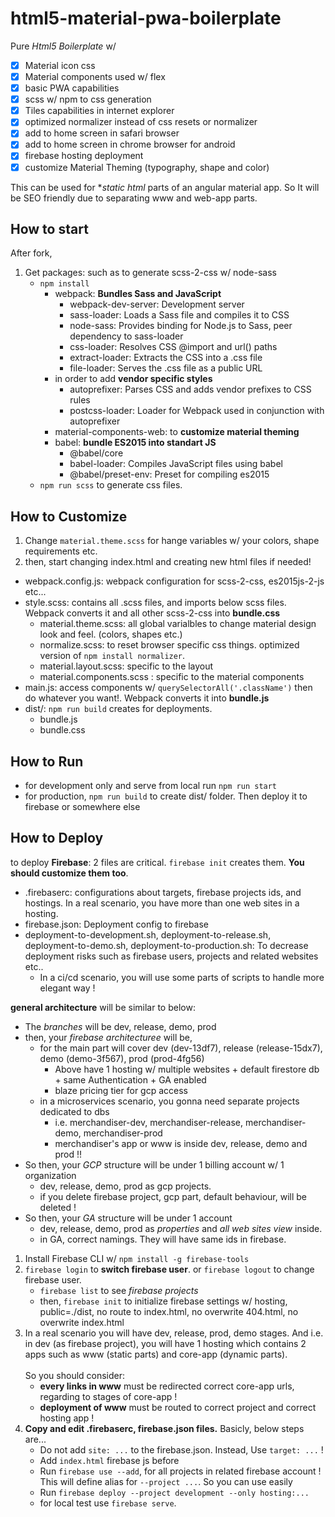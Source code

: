 # html5-material-pwa-boilerplate

Pure *Html5 Boilerplate* w/ 
- [x] Material icon css
- [x] Material components used w/ flex
- [x] basic PWA capabilities
- [x] scss w/ npm to css generation
- [x] Tiles capabilities in internet explorer
- [x] optimized normalizer instead of css resets or normalizer
- [x] add to home screen in safari browser
- [x] add to home screen in chrome browser for android
- [x] firebase hosting deployment
- [x] customize Material Theming (typography, shape and color)

This can be used for **static html* parts of an angular material app. So It will be SEO friendly due to separating www and web-app parts.

## How to start

After fork, 

1. Get packages: such as to generate scss-2-css w/ node-sass
    - `npm install`
        - webpack: **Bundles Sass and JavaScript**
            - webpack-dev-server: Development server
            - sass-loader: Loads a Sass file and compiles it to CSS
            - node-sass: Provides binding for Node.js to Sass, peer dependency to sass-loader
            - css-loader: Resolves CSS @import and url() paths
            - extract-loader: Extracts the CSS into a .css file
            - file-loader: Serves the .css file as a public URL
        - in order to add **vendor specific styles**
            - autoprefixer: Parses CSS and adds vendor prefixes to CSS rules
            - postcss-loader: Loader for Webpack used in conjunction with autoprefixer
        - material-components-web: to **customize material theming**
        - babel: **bundle ES2015 into standart JS**
            - @babel/core
            - babel-loader: Compiles JavaScript files using babel
            - @babel/preset-env: Preset for compiling es2015
    - `npm run scss` to generate css files.


## How to Customize

1. Change `material.theme.scss` for hange variables w/ your colors, shape requirements etc.
2. then, start changing index.html and creating new html files if needed!

- webpack.config.js: webpack configuration for scss-2-css, es2015js-2-js etc...
- style.scss: contains all .scss files, and imports below scss files. Webpack converts it and all other scss-2-css into **bundle.css**
    - material.theme.scss: all global varialbles to change material design look and feel. (colors, shapes etc.)
    - normalize.scss: to reset browser specific css things. optimized version of `npm install normalizer`.
    - material.layout.scss: specific to the layout
    - material.components.scss : specific to the material components
- main.js: access components w/ `querySelectorAll('.className')` then do whatever you want!. Webpack converts it into **bundle.js**
- dist/: `npm run build` creates for deployments.
    - bundle.js
    - bundle.css

## How to Run

- for development only and serve from local run `npm run start`
- for production, `npm run build` to create dist/ folder. Then deploy it to firebase or somewhere else

## How to Deploy

to deploy **Firebase**: 2 files are critical. `firebase init` creates them. **You should customize them too**.

- .firebaserc: configurations about targets, firebase projects ids, and hostings. In a real scenario, you have more than one web sites in a hosting. 
- firebase.json: Deployment config to firebase
- deployment-to-development.sh, deployment-to-release.sh, deployment-to-demo.sh, deployment-to-production.sh: To decrease deployment risks such as firebase users, projects and related websites etc..
    - In a ci/cd scenario, you will use some parts of scripts to handle more elegant way !

**general architecture** will be similar to below:

- The _branches_ will be dev, release, demo, prod
- then, your _firebase architecturee_ will be, 
    - for the main part will cover dev (dev-13df7), release (release-15dx7), demo (demo-3f567), prod (prod-4fg56)
        - Above have 1 hosting w/ multiple websites + default firestore db + same Authentication + GA enabled
        - blaze pricing tier for gcp access
    - in a microservices scenario, you gonna need separate projects dedicated to dbs
        - i.e. merchandiser-dev, merchandiser-release, merchandiser-demo, merchandiser-prod
        - merchandiser's app or www is inside dev, release, demo and prod !!
- So then, your _GCP_ structure will be under 1 billing account w/ 1 organization
    - dev, release, demo, prod as gcp projects.
    - if you delete firebase project, gcp part, default behaviour, will be deleted !
- So then, your _GA_ structure will be under 1 account
    - dev, release, demo, prod as _properties_ and _all web sites view_ inside.
    - in GA, correct namings. They will have same ids in firebase.


1. Install Firebase CLI w/ `npm install -g firebase-tools`
2. `firebase login` to **switch firebase user**. or `firebase logout` to change firebase user.
    - `firebase list` to see _firebase projects_
    - then, `firebase init` to initialize firebase settings w/ hosting, public=./dist, no route to index.html, no overwrite 404.html, no overwrite index.html<br>
3. In a real scenario you will have dev, release, prod, demo stages. And i.e. in dev (as firebase project), you will have 1 hosting which contains 2 apps such as www (static parts) and core-app (dynamic parts).<br><br>
So you should consider:
    - **every links in www** must be redirected correct core-app urls, regarding to stages of core-app !
    - **deployment of www** must be routed to correct project and correct hosting app ! 
4. **Copy and edit .firebaserc, firebase.json files.** Basicly, below steps are...
    - Do not add `site: ...` to the firebase.json. Instead, Use `target: ...` !
    - Add `index.html` firebase js before </body>
    - Run `firebase use --add`, for all projects in related firebase account ! This will define alias for `--project ...`. So you can use easily
    - Run `firebase deploy --project development --only hosting:...`
    - for local test use `firebase serve`.